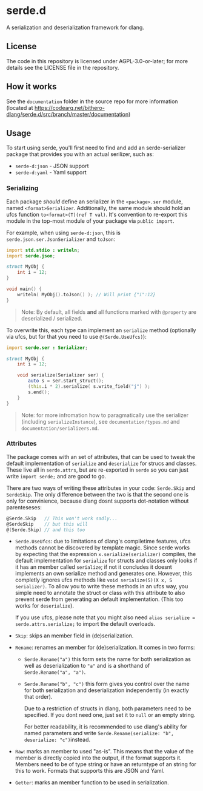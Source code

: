 # serde.d

A serialization and deserialization framework for dlang.

## License

The code in this repository is licensed under AGPL-3.0-or-later; for more details see the LICENSE file in the repository.

## How it works

See the `documentation` folder in the source repo for more information (located at https://codearq.net/bithero-dlang/serde.d/src/branch/master/documentation)

## Usage

To start using serde, you'll first need to find and add an serde-serializer package that provides you with an actual serilizer, such as:

- `serde-d:json` - JSON support
- `serde-d:yaml` - Yaml support

### Serializing

Each package *should* define an serializer in the `<package>.ser` module, named `<format>Serializer`. Additionally, the same module should hold an ufcs function `to<format>(T)(ref T val)`. It's convention to re-export this module in the top-most module of your package via `public import`.

For example, when using `serde-d:json`, this is `serde.json.ser.JsonSerializer` and `toJson`:

```d
import std.stdio : writeln;
import serde.json;

struct MyObj {
    int i = 12;
}

void main() {
    writeln( MyObj().toJson() ); // Will print {"i":12}
}
```

> Note: By default, all fields **and** all functions marked with `@property` are deserialized / serialized.

To overwrite this, each type can implement an `serialize` method (optionally via ufcs, but for that you need to use `@(Serde.UseUfcs)`):

```d
import serde.ser : Serializer;

struct MyObj {
    int i = 12;

    void serialize(Serializer ser) {
        auto s = ser.start_struct();
        (this.i * 2).serialize( s.write_field("j") );
        s.end();
    }
}
```

> Note: for more infromation how to paragmatically use the serializer (including `serializeInstance`), see `documentation/types.md` and `documentation/serializers.md`.

### Attributes

The package comes with an set of attributes, that can be used to tweak the default implementation of `serialize` and `deserialize` for strucs and classes. These live all in `serde.attrs`, but are re-exported in `serde` so you can just write `import serde;` and are good to go.

There are two ways of writing these attributes in your code: `Serde.Skip` and `SerdeSkip`. The only difference between the two is that the second one is only for convinience, because dlang dosnt supports dot-notation without parenteseses:
```d
@Serde.Skip   // This won't work sadly...
@SerdeSkip    // but this will
@(Serde.Skip) // and this too
```

- `Serde.UseUfcs`: due to limitations of dlang's compiletime features, ufcs methods cannot be discovered by template magic. Since serde works by expecting that the expression `x.serialize(serializer)` compiles, the default implementation for `serialize` for structs and classes only looks if it has an member called `serialize`; if not it concludes it doesnt implements an own serialize method and generates one. However, this completly ignores ufcs methods like `void serialize(S)(X x, S serializer)`. To allow you to write these methods in an ufcs way, you simple need to annotate the struct or class with this attribute to also prevent serde from generating an default implementation. (This too works for `deserialize`).

  If you use ufcs, please note that you might also need `alias serialize = serde.attrs.serialize;` to import the default overloads.

- `Skip`: skips an member field in (de)serialization.

- `Rename`: renames an member for (de)serialization. It comes in two forms:
  - `Serde.Rename("a")` this form sets the name for both serialization as well as deserialization to `"a"` and is a shorthand of `Serde.Rename("a", "a")`.
  - `Serde.Rename("b", "c")` this form gives you control over the name for both serialization and deserialization independently (in exactly that order).

    Due to a restriction of structs in dlang, both parameters need to be specified. If you dont need one, just set it to `null` or an empty string.

    For better readability, it is recommended to use dlang's ability for named parameters and write `Serde.Rename(serialize: "b", deserialize: "c")`instead.

- `Raw`: marks an member to used "as-is". This means that the value of the member is directly copied into the output, if the format supports it. Members need to be of type string or have an returntype of an string for this to work. Formats that supports this are JSON and Yaml.

- `Getter`: marks an member function to be used in serialization.